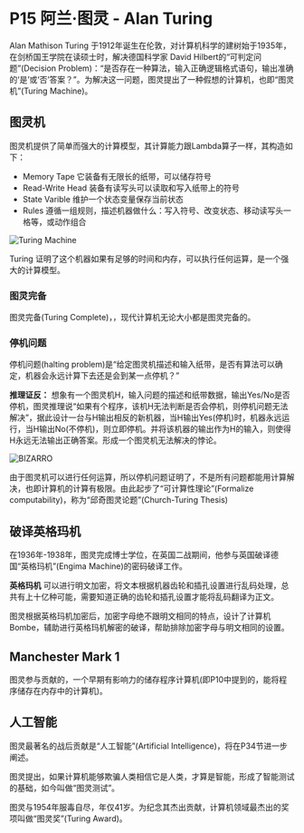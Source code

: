 # P15 阿兰·图灵 - Alan Turing

Alan Mathison Turing 于1912年诞生在伦敦，对计算机科学的建树始于1935年，在剑桥国王学院在读硕士时，解决德国科学家 David Hilbert的“可判定问题”(Decision Problem)：“是否存在一种算法，输入正确逻辑格式语句，输出准确的‘是’或‘否’答案？”。为解决这一问题，图灵提出了一种假想的计算机，也即“图灵机”(Turing Machine)。

## 图灵机

图灵机提供了简单而强大的计算模型，其计算能力跟Lambda算子一样，其构造如下：

* Memory Tape 它装备有无限长的纸带，可以储存符号
* Read-Write Head 装备有读写头可以读取和写入纸带上的符号
* State Varible 维护一个状态变量保存当前状态
* Rules 遵循一组规则，描述机器做什么：写入符号、改变状态、移动读写头一格等，或动作组合

![Turing Machine](https://cdn.jsdelivr.net/gh/huchangjun-sjtu/picbed/image/20240128010445.png)

Turing 证明了这个机器如果有足够的时间和内存，可以执行任何运算，是一个强大的计算模型。

### 图灵完备

图灵完备(Turing Complete)，，现代计算机无论大小都是图灵完备的。

### 停机问题

停机问题(halting problem)是“给定图灵机描述和输入纸带，是否有算法可以确定，机器会永远计算下去还是会到某一点停机？”

**推理证反：**
想象有一个图灵机H，输入问题的描述和纸带数据，输出Yes/No是否停机，图灵推理说“如果有个程序，该机H无法判断是否会停机，则停机问题无法解决”，据此设计一台与H输出相反的新机器，当H输出Yes(停机)时，机器永远运行，当H输出No(不停机)，则立即停机。并将该机器的输出作为H的输入，则使得H永远无法输出正确答案。形成一个图灵机无法解决的悖论。

![BIZARRO](https://cdn.jsdelivr.net/gh/huchangjun-sjtu/picbed/image/20240129110113.png)

由于图灵机可以进行任何运算，所以停机问题证明了，不是所有问题都能用计算解决，也即计算机的计算有极限。由此起步了“可计算性理论”(Formalize computability)，称为“邱奇图灵论题”(Church-Turing Thesis)

## 破译英格玛机

在1936年-1938年，图灵完成博士学位，在英国二战期间，他参与英国破译德国“英格玛机”(Engima Machine)的密码破译工作。

**英格玛机** 可以进行明文加密，将文本根据机器齿轮和插孔设置进行乱码处理，总共有上十亿种可能，需要知道正确的齿轮和插孔设置才能将乱码翻译为正文。

图灵根据英格玛机加密后，加密字母绝不跟明文相同的特点，设计了计算机Bombe，辅助进行英格玛机解密的破译，帮助排除加密字母与明文相同的设置。

## Manchester Mark 1
 
图灵参与贡献的，一个早期有影响力的储存程序计算机(即P10中提到的，能将程序储存在内存中的计算机)。

## 人工智能

图灵最著名的战后贡献是“人工智能”(Artificial Intelligence)，将在P34节进一步阐述。

图灵提出，如果计算机能够欺骗人类相信它是人类，才算是智能，形成了智能测试的基础，如今叫做“图灵测试”。

图灵与1954年服毒自尽，年仅41岁。为纪念其杰出贡献，计算机领域最杰出的奖项叫做“图灵奖”(Turing Award)。